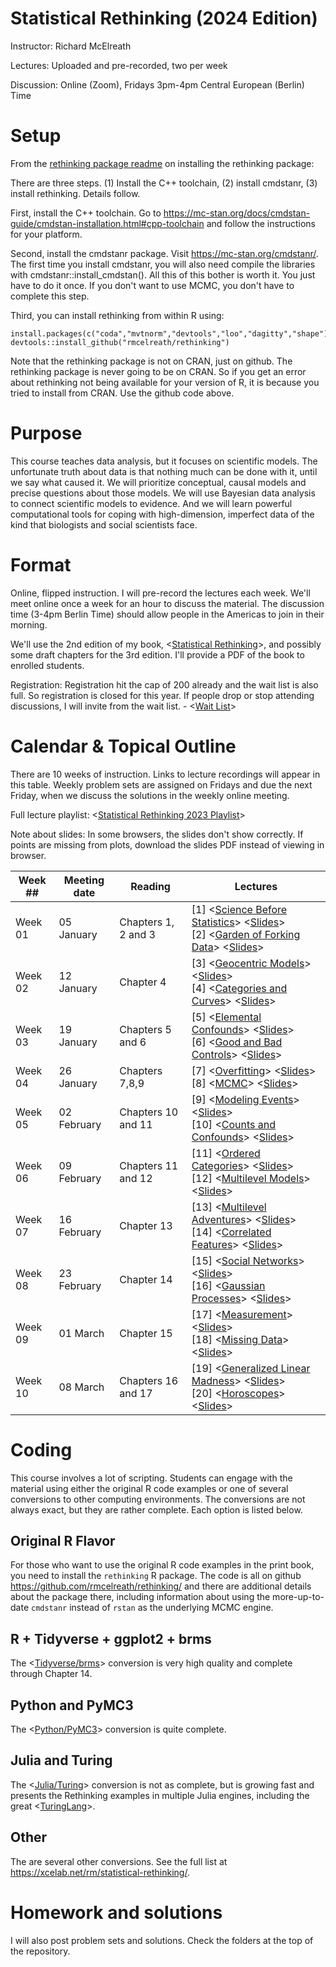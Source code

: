 Statistical Rethinking (2024 Edition)
===============

Instructor: Richard McElreath

Lectures: Uploaded and pre-recorded, two per week

Discussion: Online (Zoom), Fridays 3pm-4pm Central European (Berlin) Time

# Setup

From the [rethinking package readme](https://github.com/rmcelreath/rethinking) on installing the rethinking package:

There are three steps. (1) Install the C++ toolchain, (2) install cmdstanr, (3) install rethinking. Details follow.

First, install the C++ toolchain. Go to https://mc-stan.org/docs/cmdstan-guide/cmdstan-installation.html#cpp-toolchain and follow the instructions for your platform.

Second, install the cmdstanr package. Visit https://mc-stan.org/cmdstanr/. The first time you install cmdstanr, you will also need compile the libraries with cmdstanr::install_cmdstan(). All this of this bother is worth it. You just have to do it once. If you don't want to use MCMC, you don't have to complete this step.

Third, you can install rethinking from within R using:

```
install.packages(c("coda","mvtnorm","devtools","loo","dagitty","shape"))
devtools::install_github("rmcelreath/rethinking")
```

Note that the rethinking package is not on CRAN, just on github. The rethinking package is never going to be on CRAN. So if you get an error about rethinking not being available for your version of R, it is because you tried to install from CRAN. Use the github code above.

# Purpose

This course teaches data analysis, but it focuses on scientific models. The unfortunate truth about data is that nothing much can be done with it, until we say what caused it. We will prioritize conceptual, causal models and precise questions about those models. We will use Bayesian data analysis to connect scientific models to evidence. And we will learn powerful computational tools for coping with high-dimension, imperfect data of the kind that biologists and social scientists face.

# Format

Online, flipped instruction. I will pre-record the lectures each week. We'll meet online once a week for an hour to discuss the material. The discussion time (3-4pm Berlin Time) should allow people in the Americas to join in their morning.

We'll use the 2nd edition of my book, <[Statistical Rethinking](https://xcelab.net/rm/statistical-rethinking/)>, and possibly some draft chapters for the 3rd edition. I'll provide a PDF of the book to enrolled students.

Registration: Registration hit the cap of 200 already and the wait list is also full. So registration is closed for this year. If people drop or stop attending discussions, I will invite from the wait list. - <[Wait List](https://forms.gle/3HwkC9zpmaPdTmU79)>

# Calendar & Topical Outline

There are 10 weeks of instruction. Links to lecture recordings will appear in this table. Weekly problem sets are assigned on Fridays and due the next Friday, when we discuss the solutions in the weekly online meeting.

Full lecture playlist: <[Statistical Rethinking 2023 Playlist](https://www.youtube.com/watch?v=FdnMWdICdRs&list=PLDcUM9US4XdPz-KxHM4XHt7uUVGWWVSus)>

Note about slides: In some browsers, the slides don't show correctly. If points are missing from plots, download the slides PDF instead of viewing in browser.

| Week ## | Meeting date | Reading | Lectures |
| ------- | -------------- | ------------- | ---------------------- |
| Week 01 | 05 January  | Chapters 1, 2 and 3 | [1] <[Science Before Statistics](https://www.youtube.com/watch?v=FdnMWdICdRs&list=PLDcUM9US4XdPz-KxHM4XHt7uUVGWWVSus&index=1)> <[Slides](https://speakerdeck.com/rmcelreath/statistical-rethinking-2023-lecture-01)> <br> [2] <[Garden of Forking Data](https://www.youtube.com/watch?v=R1vcdhPBlXA&list=PLDcUM9US4XdPz-KxHM4XHt7uUVGWWVSus&index=2)> <[Slides](https://speakerdeck.com/rmcelreath/statistical-rethinking-2023-lecture-02)>
| Week 02 | 12 January | Chapter 4 | [3] <[Geocentric Models](https://www.youtube.com/watch?v=tNOu-SEacNU&list=PLDcUM9US4XdPz-KxHM4XHt7uUVGWWVSus&index=3)> <[Slides](https://speakerdeck.com/rmcelreath/statistical-rethinking-2023-lecture-03)> <br> [4] <[Categories and Curves](https://www.youtube.com/watch?v=F0N4b7K_iYQ&list=PLDcUM9US4XdPz-KxHM4XHt7uUVGWWVSus&index=4)> <[Slides](https://speakerdeck.com/rmcelreath/statistical-rethinking-2023-lecture-04)>
| Week 03 | 19 January | Chapters 5 and 6 |  [5] <[Elemental Confounds](https://www.youtube.com/watch?v=mBEA7PKDmiY&list=PLDcUM9US4XdPz-KxHM4XHt7uUVGWWVSus&index=5)> <[Slides](https://speakerdeck.com/rmcelreath/statistical-rethinking-2023-lecture-05)> <br> [6] <[Good and Bad Controls](https://www.youtube.com/watch?v=uanZZLlzKHw&list=PLDcUM9US4XdPz-KxHM4XHt7uUVGWWVSus&index=6)> <[Slides](https://speakerdeck.com/rmcelreath/statistical-rethinking-2023-lecture-06)>
| Week 04 | 26 January | Chapters 7,8,9 | [7] <[Overfitting](https://www.youtube.com/watch?v=1VgYIsANQck&list=PLDcUM9US4XdPz-KxHM4XHt7uUVGWWVSus&index=7)> <[Slides](https://speakerdeck.com/rmcelreath/statistical-rethinking-2023-lecture-07)> <br> [8] <[MCMC](https://www.youtube.com/watch?v=rZk2FqX2XnY&list=PLDcUM9US4XdPz-KxHM4XHt7uUVGWWVSus&index=8)> <[Slides](https://speakerdeck.com/rmcelreath/statistical-rethinking-2023-lecture-08)>
| Week 05 | 02 February | Chapters 10 and 11 | [9] <[Modeling Events](https://www.youtube.com/watch?v=Zi6N3GLUJmw&list=PLDcUM9US4XdPz-KxHM4XHt7uUVGWWVSus&index=9)> <[Slides](https://speakerdeck.com/rmcelreath/statistical-rethinking-2023-lecture-09)> <br> [10] <[Counts and Confounds](https://www.youtube.com/watch?v=jokxu18egu0&list=PLDcUM9US4XdPz-KxHM4XHt7uUVGWWVSus&index=10)> <[Slides](https://speakerdeck.com/rmcelreath/statistical-rethinking-2023-lecture-10)>
| Week 06 | 09 February | Chapters 11 and 12 | [11] <[Ordered Categories](https://www.youtube.com/watch?v=VVQaIkom5D0&list=PLDcUM9US4XdPz-KxHM4XHt7uUVGWWVSus&index=11)> <[Slides](https://github.com/rmcelreath/stat_rethinking_2023/raw/main/slides/Lecture_11-ord_logit.pdf)> <br> [12] <[Multilevel Models](https://www.youtube.com/watch?v=iwVqiiXYeC4&list=PLDcUM9US4XdPz-KxHM4XHt7uUVGWWVSus&index=12)> <[Slides](https://raw.githubusercontent.com/rmcelreath/stat_rethinking_2023/main/slides/Lecture_12-GLMM1.pdf)>
| Week 07 | 16 February | Chapter 13 | [13] <[Multilevel Adventures](https://www.youtube.com/watch?v=sgqMkZeslxA&list=PLDcUM9US4XdPz-KxHM4XHt7uUVGWWVSus&index=13)> <[Slides](https://raw.githubusercontent.com/rmcelreath/stat_rethinking_2023/main/slides/Lecture_13-GLMM2.pdf)> <br> [14] <[Correlated Features](https://www.youtube.com/watch?v=Es44-Bp1aKo&list=PLDcUM9US4XdPz-KxHM4XHt7uUVGWWVSus&index=14)> <[Slides](https://github.com/rmcelreath/stat_rethinking_2023/raw/main/slides/Lecture_14-GLMM3.pdf)>
| Week 08 | 23 February | Chapter 14 | [15] <[Social Networks](https://www.youtube.com/watch?v=hnYhJzYAQ60&list=PLDcUM9US4XdPz-KxHM4XHt7uUVGWWVSus&index=15)> <[Slides](https://github.com/rmcelreath/stat_rethinking_2023/raw/main/slides/Lecture_15-social_networks.pdf)> <br> [16] <[Gaussian Processes](https://www.youtube.com/watch?v=Y2ZLt4iOrXU&list=PLDcUM9US4XdPz-KxHM4XHt7uUVGWWVSus&index=16)> <[Slides](https://github.com/rmcelreath/stat_rethinking_2023/raw/main/slides/Lecture_16-gaussian_processes.pdf)>
| Week 09 | 01 March | Chapter 15 | [17] <[Measurement](https://www.youtube.com/watch?v=mt9WKbQJrI4&list=PLDcUM9US4XdPz-KxHM4XHt7uUVGWWVSus&index=17)> <[Slides](https://github.com/rmcelreath/stat_rethinking_2023/raw/main/slides/Lecture_17-measurement.pdf)> <br> [18] <[Missing Data](https://www.youtube.com/watch?v=Oeq6GChHOzc&list=PLDcUM9US4XdPz-KxHM4XHt7uUVGWWVSus&index=18)> <[Slides](https://github.com/rmcelreath/stat_rethinking_2023/raw/main/slides/Lecture_18-missing_data.pdf)>
| Week 10 | 08 March | Chapters 16 and 17 | [19] <[Generalized Linear Madness](https://www.youtube.com/watch?v=zffwg0xDOgE&list=PLDcUM9US4XdPz-KxHM4XHt7uUVGWWVSus&index=19)> <[Slides](https://github.com/rmcelreath/stat_rethinking_2023/raw/main/slides/Lecture_19-GenLinearMadness.pdf)> <br> [20] <[Horoscopes](https://www.youtube.com/watch?v=qwF-st2NGTU&list=PLDcUM9US4XdPz-KxHM4XHt7uUVGWWVSus&index=20&pp=sAQB)> <[Slides](https://github.com/rmcelreath/stat_rethinking_2023/raw/main/slides/Lecture_20-horoscopes.pdf)>


# Coding

This course involves a lot of scripting. Students can engage with the material using either the original R code examples or one of several conversions to other computing environments. The conversions are not always exact, but they are rather complete. Each option is listed below.

## Original R Flavor

For those who want to use the original R code examples in the print book, you need to install the `rethinking` R package. The code is all on github <https://github.com/rmcelreath/rethinking/> and there are additional details about the package there, including information about using the more-up-to-date `cmdstanr` instead of `rstan` as the underlying MCMC engine.

## R + Tidyverse + ggplot2 + brms

The <[Tidyverse/brms](https://bookdown.org/content/4857/)> conversion is very high quality and complete through Chapter 14.

## Python and PyMC3

The <[Python/PyMC3](https://github.com/pymc-devs/resources/tree/master/Rethinking_2)> conversion is quite complete.

## Julia and Turing

The <[Julia/Turing](https://github.com/StatisticalRethinkingJulia)> conversion is not as complete, but is growing fast and presents the Rethinking examples in multiple Julia engines, including the great <[TuringLang](https://github.com/StatisticalRethinkingJulia/TuringModels.jl)>.

## Other

The are several other conversions. See the full list at <https://xcelab.net/rm/statistical-rethinking/>.

# Homework and solutions

I will also post problem sets and solutions. Check the folders at the top of the repository.




